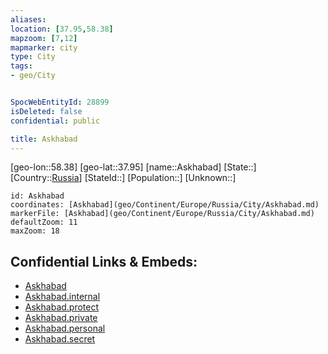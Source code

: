 ```yaml
---
aliases: 
location: [37.95,58.38]
mapzoom: [7,12] 
mapmarker: city 
type: City
tags:
- geo/City


SpocWebEntityId: 28899
isDeleted: false
confidential: public

title: Askhabad
---
```

[geo-lon::58.38]
[geo-lat::37.95]
[name::Askhabad]
[State::]
[Country::[Russia](geo/Continent/Europe/Russia.md)]
[StateId::]
[Population::]
[Unknown::]


```leaflet
id: Askhabad
coordinates: [Askhabad](geo/Continent/Europe/Russia/City/Askhabad.md)
markerFile: [Askhabad](geo/Continent/Europe/Russia/City/Askhabad.md)
defaultZoom: 11 
maxZoom: 18
```


## Confidential Links & Embeds: 
- [Askhabad](../../../../../../_public/geo/Continent/Europe/Russia/City/Askhabad.md) 
- [Askhabad.internal](../../../../../../_internal/geo/Continent/Europe/Russia/City/Askhabad.internal.md) 
- [Askhabad.protect](../../../../../../_protect/geo/Continent/Europe/Russia/City/Askhabad.protect.md) 
- [Askhabad.private](../../../../../../_private/geo/Continent/Europe/Russia/City/Askhabad.private.md) 
- [Askhabad.personal](../../../../../../_personal/geo/Continent/Europe/Russia/City/Askhabad.personal.md) 
- [Askhabad.secret](../../../../../../_secret/geo/Continent/Europe/Russia/City/Askhabad.secret.md) 
